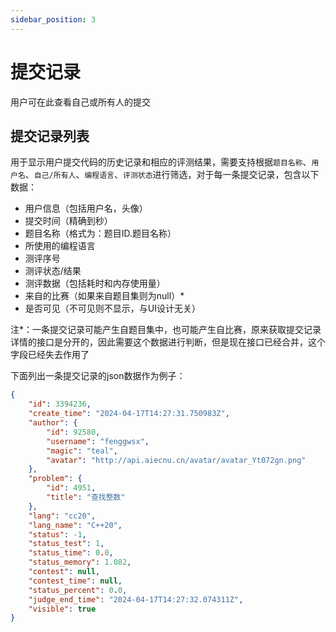 ```yaml
---
sidebar_position: 3
---
```


# 提交记录

用户可在此查看自己或所有人的提交

## 提交记录列表

用于显示用户提交代码的历史记录和相应的评测结果，需要支持根据`题目名称`、`用户名`、`自己/所有人`、`编程语言`、`评测状态`进行筛选，对于每一条提交记录，包含以下数据：

- 用户信息（包括用户名，头像）
- 提交时间（精确到秒）
- 题目名称（格式为：题目ID.题目名称）
- 所使用的编程语言
- 测评序号
- 测评状态/结果
- 测评数据（包括耗时和内存使用量）
- 来自的比赛（如果来自题目集则为null）*
- 是否可见（不可见则不显示，与UI设计无关）

注*：一条提交记录可能产生自题目集中，也可能产生自比赛，原来获取提交记录详情的接口是分开的，因此需要这个数据进行判断，但是现在接口已经合并，这个字段已经失去作用了

下面列出一条提交记录的json数据作为例子：

```json
{
    "id": 3394236,
    "create_time": "2024-04-17T14:27:31.750983Z",
    "author": {
        "id": 92580,
        "username": "fenggwsx",
        "magic": "teal",
        "avatar": "http://api.aiecnu.cn/avatar/avatar_Yt072gn.png"
    },
    "problem": {
        "id": 4951,
        "title": "查找整数"
    },
    "lang": "cc20",
    "lang_name": "C++20",
    "status": -1,
    "status_test": 1,
    "status_time": 0.0,
    "status_memory": 1.082,
    "contest": null,
    "contest_time": null,
    "status_percent": 0.0,
    "judge_end_time": "2024-04-17T14:27:32.074311Z",
    "visible": true
}
```
